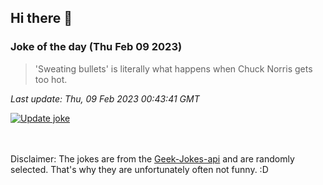 ## Hi there 👋

### Joke of the day (Thu Feb 09 2023)
<!-- joke -->
>'Sweating bullets' is literally what happens when Chuck Norris gets too hot.
<!-- /joke -->

*Last update: Thu, 09 Feb 2023 00:43:41 GMT*

[![Update joke](https://github.com/nclskfm/nclskfm/actions/workflows/joke.yml/badge.svg)](https://github.com/nclskfm/nclskfm/actions/workflows/joke.yml)

<br><br>
Disclaimer: The jokes are from the [Geek-Jokes-api](https://github.com/sameerkumar18/geek-joke-api) and are randomly selected. That's why they are unfortunately often not funny. :D
